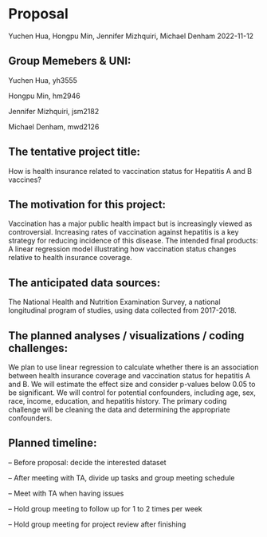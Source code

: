 Proposal
================
Yuchen Hua, Hongpu Min, Jennifer Mizhquiri, Michael Denham
2022-11-12

## Group Memebers & UNI:

Yuchen Hua, yh3555

Hongpu Min, hm2946

Jennifer Mizhquiri, jsm2182

Michael Denham, mwd2126

## The tentative project title:

How is health insurance related to vaccination status for Hepatitis A
and B vaccines?

## The motivation for this project:

Vaccination has a major public health impact but is increasingly viewed
as controversial. Increasing rates of vaccination against hepatitis is a
key strategy for reducing incidence of this disease. The intended final
products: A linear regression model illustrating how vaccination status
changes relative to health insurance coverage.

## The anticipated data sources:

The National Health and Nutrition Examination Survey, a national
longitudinal program of studies, using data collected from 2017-2018.

## The planned analyses / visualizations / coding challenges:

We plan to use linear regression to calculate whether there is an
association between health insurance coverage and vaccination status for
hepatitis A and B. We will estimate the effect size and consider
p-values below 0.05 to be significant. We will control for potential
confounders, including age, sex, race, income, education, and hepatitis
history. The primary coding challenge will be cleaning the data and
determining the appropriate confounders.

## Planned timeline:

– Before proposal: decide the interested dataset

– After meeting with TA, divide up tasks and group meeting schedule

– Meet with TA when having issues

– Hold group meeting to follow up for 1 to 2 times per week

– Hold group meeting for project review after finishing
